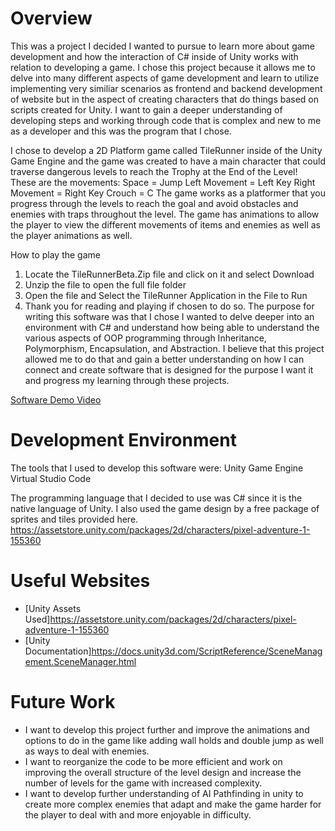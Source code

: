 # Overview

This was a project I decided I wanted to pursue to learn more about game development and how the interaction of C# inside of Unity works with relation to developing a game. I chose this project because it allows me to delve into many different aspects of game development and learn to utilize implementing very similiar scenarios as frontend and backend development of website but in the aspect of creating characters that do things based on scripts created for Unity. I want to gain a deeper understanding of developing steps and working through code that is complex and new to me as a developer and this was the program that I chose.


I chose to develop a 2D Platform game called TileRunner inside of the Unity Game Engine and the game was created to have a main character that could traverse dangerous levels to reach the Trophy at the End of the Level! 
These are the movements:
Space = Jump
Left Movement = Left Key
Right Movement = Right Key
Crouch = C
The game works as a platformer that you progress through the levels to reach the goal and avoid obstacles and enemies with traps throughout the level. 
The game has animations to allow the player to view the different movements of items and enemies as well as the player animations as well.

How to play the game
1. Locate the TileRunnerBeta.Zip file and click on it and select Download
2. Unzip the file to open the full file folder
3. Open the file and Select the TileRunner Application in the File to Run
4. Thank you for reading and playing if chosen to do so.
The purpose for writing this software was that I chose I wanted to delve deeper into an environment with C# and understand how being able to understand the various aspects of OOP programming through Inheritance, Polymorphism, Encapsulation, and Abstraction. I believe that this project allowed me to do that and gain a better understanding on how I can connect and create software that is designed for the purpose I want it and progress my learning through these projects.


[Software Demo Video](https://youtu.be/y478GIxvmUE)

# Development Environment


The tools that I used to develop this software were:
Unity Game Engine
Virtual Studio Code

The programming language that I decided to use was C# since it is the native language of Unity.
I also used the game design by a free package of sprites and tiles provided here.
https://assetstore.unity.com/packages/2d/characters/pixel-adventure-1-155360


# Useful Websites


* [Unity Assets Used]https://assetstore.unity.com/packages/2d/characters/pixel-adventure-1-155360
* [Unity Documentation]https://docs.unity3d.com/ScriptReference/SceneManagement.SceneManager.html

# Future Work


* I want to develop this project further and improve the animations and options to do in the game like adding wall holds and double jump as well as ways to deal with enemies.
* I want to reorganize the code to be more efficient and work on improving the overall structure of the level design and increase the number of levels for the game with increased complexity.
* I want to develop further understanding of AI Pathfinding in unity to create more complex enemies that adapt and make the game harder for the player to deal with and more enjoyable in difficulty. 
